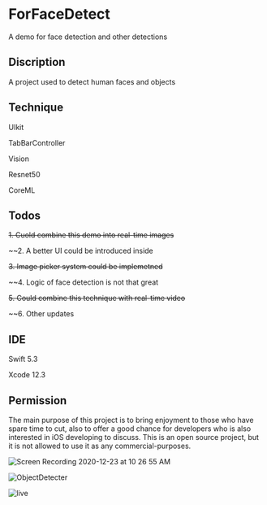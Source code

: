 # ForFaceDetect
A demo for face detection and other detections

## Discription
A project used to detect human faces and objects

## Technique
UIkit

TabBarController

Vision

Resnet50

CoreML


## Todos
~~1. Cuold combine this demo into real-time images~~

~~2. A better UI could be introduced inside

~~3. Image picker system could be implemetned~~

~~4. Logic of face detection is not that great

~~5. Could combine this technique with real-time video~~

~~6. Other updates

## IDE
Swift 5.3

Xcode 12.3

## Permission
The main purpose of this project is to bring enjoyment to those who have spare time to cut, also to offer a good chance for developers who is also interested in iOS developing to discuss. This is an open source project, but it is not allowed to use it as any commercial-purposes.

![Screen Recording 2020-12-23 at 10 26 55 AM](https://user-images.githubusercontent.com/63318597/103012482-afb79b80-4509-11eb-9302-766449219032.gif)

![ObjectDetecter](https://user-images.githubusercontent.com/63318597/102940147-a5e85680-447d-11eb-8536-939db7ca86ff.gif)

![live](https://user-images.githubusercontent.com/63318597/103036018-af81c500-4536-11eb-88ec-27ab1bd05020.gif)

